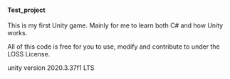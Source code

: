 #### Test_project

This is my first Unity game. Mainly for me to learn both C# and how Unity works.

All of this code is free for you to use, modify and contribute to under the LOSS License.

unity version 2020.3.37f1 LTS



